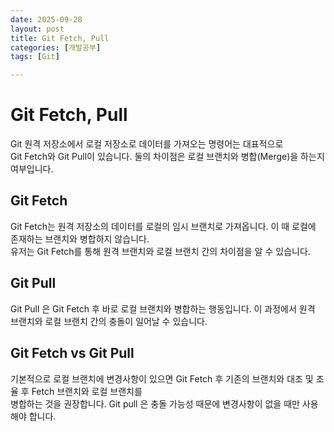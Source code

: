 ```yaml
---
date: 2025-09-28
layout: post
title: Git Fetch, Pull
categories: [개발공부]
tags: [Git]

---
```


# Git Fetch, Pull

Git 원격 저장소에서 로컬 저장소로 데이터를 가져오는 명령어는 대표적으로 <br>
Git Fetch와 Git Pull이 있습니다. 둘의 차이점은 로컬 브랜치와 병합(Merge)을 하는지 여부입니다. <br>

## Git Fetch ##

Git Fetch는 원격 저장소의 데이터를 로컬의 임시 브랜치로 가져옵니다. 이 때 로컬에 존재하는
브랜치와 병합하지 않습니다. <br>
유저는 Git Fetch를 통해 원격 브랜치와 로컬 브랜치 간의 차이점을 알 수 있습니다.

## Git Pull ##

Git Pull 은 Git Fetch 후 바로 로컬 브랜치와 병합하는 행동입니다. 이 과정에서 원격 브랜치와
로컬 브랜치 간의 충돌이 일어날 수 있습니다.

## Git Fetch vs Git Pull ##

기본적으로 로컬 브랜치에 변경사항이 있으면 Git Fetch 후 기존의 브랜치와 대조 및 조율 후 Fetch 브랜치와 로컬 브랜치를<br>
병합하는 것을 권장합니다. Git pull 은 충돌 가능성 때문에 변경사항이 없을 때만 사용해야 합니다.
